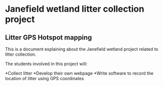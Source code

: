 # Janefield wetland litter collection project
## Litter GPS Hotspot mapping


This is a document explaining about the Janefield wetland project related to litter collection.

The students involved in this project will:

*Collect litter
*Develop their own webpage
*Write software to record the location of litter using GPS coordinates
